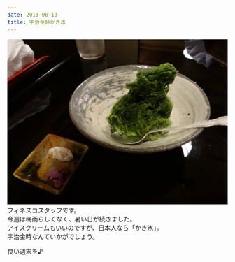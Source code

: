 ```yaml
---
date: 2013-06-13
title: 宇治金時かき氷
---
```




![画像](/images/uploads/20130614finesco_orig.jpg)フィネスコスタッフです。  
今週は梅雨らしくなく、暑い日が続きました。  
アイスクリームもいいのですが、日本人なら「かき氷」。  
宇治金時なんていかがでしょう。  
  
良い週末を♪